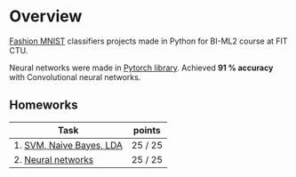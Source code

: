 # Overview
[Fashion MNIST](https://www.kaggle.com/code/anindya2906/fashion-mnist-classification) classifiers projects made in Python for BI-ML2 course at FIT CTU. 

Neural networks were made in [Pytorch library](https://pytorch.org). Achieved **91 % accuracy** with Convolutional neural networks.

## Homeworks
| Task   | points        |
|--------|---------------|
| 1. [SVM, Naive Bayes, LDA](01/homework_01_B222.ipynb) |  25 / 25
| 2. [Neural networks](02/homework_02_B222.ipynb) |  25 / 25 
